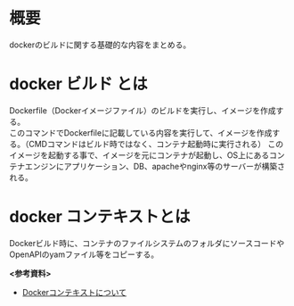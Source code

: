 # 概要
dockerのビルドに関する基礎的な内容をまとめる。

# docker ビルド とは
Dockerfile（Dockerイメージファイル）のビルドを実行し、イメージを作成する。  
このコマンドでDockerfileに記載している内容を実行して、イメージを作成する。（CMDコマンドはビルド時ではなく、コンテナ起動時に実行される）
このイメージを起動する事で、イメージを元にコンテナが起動し、OS上にあるコンテナエンジンにアプリケーション、DB、apacheやnginx等のサーバーが構築される。

# docker コンテキストとは
Dockerビルド時に、コンテナのファイルシステムのフォルダにソースコードやOpenAPIのyamファイル等をコピーする。

**<参考資料>**  
- [Dockerコンテキストについて](https://www.guri2o1667.work/entry/2020/11/30/%E3%80%90docker%E3%80%91%E3%83%93%E3%83%AB%E3%83%89%E3%82%B3%E3%83%B3%E3%83%86%E3%82%AD%E3%82%B9%E3%83%88%EF%BC%88build_context%EF%BC%89%E3%81%A8%E3%81%AF%EF%BC%9F)

